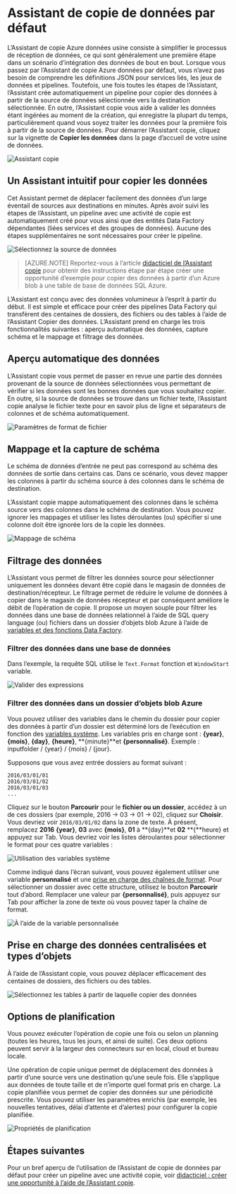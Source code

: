 <properties
    pageTitle="Assistant de copie de données Factory | Microsoft Azure"
    description="Découvrez comment utiliser l’Assistant données usine copier pour copier des données à partir de sources de données prises en charge dans les récepteurs."
    services="data-factory"
    documentationCenter=""
    authors="spelluru"
    manager="jhubbard"
    editor="monicar"/>

<tags
    ms.service="data-factory"
    ms.workload="data-services"
    ms.tgt_pltfrm="na"
    ms.devlang="na"
    ms.topic="article"
    ms.date="09/29/2016"
    ms.author="spelluru"/>

# <a name="data-factory-copy-wizard"></a>Assistant de copie de données par défaut
L’Assistant de copie Azure données usine consiste à simplifier le processus de réception de données, ce qui sont généralement une première étape dans un scénario d’intégration des données de bout en bout. Lorsque vous passez par l’Assistant de copie Azure données par défaut, vous n’avez pas besoin de comprendre les définitions JSON pour services liés, les jeux de données et pipelines. Toutefois, une fois toutes les étapes de l’Assistant, l’Assistant crée automatiquement un pipeline pour copier des données à partir de la source de données sélectionnée vers la destination sélectionnée. En outre, l’Assistant copie vous aide à valider les données étant ingérées au moment de la création, qui enregistre la plupart du temps, particulièrement quand vous soyez traiter les données pour la première fois à partir de la source de données. Pour démarrer l’Assistant copie, cliquez sur la vignette de **Copier les données** dans la page d’accueil de votre usine de données.

![Assistant copie](./media/data-factory-copy-wizard/copy-data-wizard.png)


## <a name="an-intuitive-wizard-for-copying-data"></a>Un Assistant intuitif pour copier les données
Cet Assistant permet de déplacer facilement des données d’un large éventail de sources aux destinations en minutes. Après avoir suivi les étapes de l’Assistant, un pipeline avec une activité de copie est automatiquement créé pour vous ainsi que des entités Data Factory dépendantes (liées services et des groupes de données). Aucune des étapes supplémentaires ne sont nécessaires pour créer le pipeline.   

![Sélectionnez la source de données](./media/data-factory-copy-wizard/select-data-source-page.png)

> [AZURE.NOTE] Reportez-vous à l’article [didacticiel de l’Assistant copie](data-factory-copy-data-wizard-tutorial.md) pour obtenir des instructions étape par étape créer une opportunité d’exemple pour copier des données à partir d’un Azure blob à une table de base de données SQL Azure. 

L’Assistant est conçu avec des données volumineux à l’esprit à partir du début. Il est simple et efficace pour créer des pipelines Data Factory qui transfèrent des centaines de dossiers, des fichiers ou des tables à l’aide de l’Assistant Copier des données. L’Assistant prend en charge les trois fonctionnalités suivantes : aperçu automatique des données, capture schéma et le mappage et filtrage des données. 

## <a name="automatic-data-preview"></a>Aperçu automatique des données 
L’Assistant copie vous permet de passer en revue une partie des données provenant de la source de données sélectionnées vous permettant de vérifier si les données sont les bonnes données que vous souhaitez copier. En outre, si la source de données se trouve dans un fichier texte, l’Assistant copie analyse le fichier texte pour en savoir plus de ligne et séparateurs de colonnes et de schéma automatiquement. 

![Paramètres de format de fichier](./media/data-factory-copy-wizard/file-format-settings.png)

## <a name="schema-capture-and-mapping"></a>Mappage et la capture de schéma 
Le schéma de données d’entrée ne peut pas correspond au schéma des données de sortie dans certains cas. Dans ce scénario, vous devez mapper les colonnes à partir du schéma source à des colonnes dans le schéma de destination. 

L’Assistant copie mappe automatiquement des colonnes dans le schéma source vers des colonnes dans le schéma de destination. Vous pouvez ignorer les mappages et utiliser les listes déroulantes (ou) spécifier si une colonne doit être ignorée lors de la copie les données.   

![Mappage de schéma](./media/data-factory-copy-wizard/schema-mapping.png)

## <a name="filtering-data"></a>Filtrage des données  
L’Assistant vous permet de filtrer les données source pour sélectionner uniquement les données devant être copié dans le magasin de données de destination/récepteur. Le filtrage permet de réduire le volume de données à copier dans le magasin de données récepteur et par conséquent améliore le débit de l’opération de copie. Il propose un moyen souple pour filtrer les données dans une base de données relationnel à l’aide de SQL query language (ou) fichiers dans un dossier d’objets blob Azure à l’aide de [variables et des fonctions Data Factory](data-factory-functions-variables.md).   

### <a name="filtering-of-data-in-a-database"></a>Filtrer des données dans une base de données  
Dans l’exemple, la requête SQL utilise le `Text.Format` fonction et `WindowStart` variable. 

![Valider des expressions](./media/data-factory-copy-wizard/validate-expressions.png)

### <a name="filtering-of-data-in-an-azure-blob-folder"></a>Filtrer des données dans un dossier d’objets blob Azure
Vous pouvez utiliser des variables dans le chemin du dossier pour copier des données à partir d’un dossier est déterminé lors de l’exécution en fonction des [variables système](data-factory-functions-variables.md#data-factory-system-variables). Les variables pris en charge sont : **{year}**, **{mois}**, **{day}**, **{heure}**, **{minute}**et **{personnalisé}**. Exemple : inputfolder / {year} / {mois} / {jour}.

Supposons que vous avez entrée dossiers au format suivant :

    2016/03/01/01
    2016/03/01/02
    2016/03/01/03
    ...

Cliquez sur le bouton **Parcourir** pour le **fichier ou un dossier**, accédez à un de ces dossiers (par exemple, 2016 -> 03 -> 01 -> 02), cliquez sur **Choisir**. Vous devriez voir `2016/03/01/02` dans la zone de texte. À présent, remplacez **2016** **{year}**, **03** avec **{mois}**, **01** à **{day}**et **02** **{**heure} et appuyez sur Tab. Vous devriez voir les listes déroulantes pour sélectionner le format pour ces quatre variables :

![Utilisation des variables système](./media/data-factory-copy-wizard/blob-standard-variables-in-folder-path.png)   

Comme indiqué dans l’écran suivant, vous pouvez également utiliser une variable **personnalisé** et une [prise en charge des chaînes de format](https://msdn.microsoft.com/library/8kb3ddd4.aspx). Pour sélectionner un dossier avec cette structure, utilisez le bouton **Parcourir** tout d’abord. Remplacer une valeur par **{personnalisé}**, puis appuyez sur Tab pour afficher la zone de texte où vous pouvez taper la chaîne de format.     

![À l’aide de la variable personnalisée](./media/data-factory-copy-wizard/blob-custom-variables-in-folder-path.png)


## <a name="support-for-diverse-data-and-object-types"></a>Prise en charge des données centralisées et types d’objets
À l’aide de l’Assistant copie, vous pouvez déplacer efficacement des centaines de dossiers, des fichiers ou des tables.

![Sélectionnez les tables à partir de laquelle copier des données](./media/data-factory-copy-wizard/select-tables-to-copy-data.png)

## <a name="scheduling-options"></a>Options de planification
Vous pouvez exécuter l’opération de copie une fois ou selon un planning (toutes les heures, tous les jours, et ainsi de suite). Ces deux options peuvent servir à la largeur des connecteurs sur en local, cloud et bureau locale.

Une opération de copie unique permet de déplacement des données à partir d’une source vers une destination qu’une seule fois. Elle s’applique aux données de toute taille et de n’importe quel format pris en charge. La copie planifiée vous permet de copier des données sur une périodicité prescrite. Vous pouvez utiliser les paramètres enrichis (par exemple, les nouvelles tentatives, délai d’attente et d’alertes) pour configurer la copie planifiée.

![Propriétés de planification](./media/data-factory-copy-wizard/scheduling-properties.png)


## <a name="next-steps"></a>Étapes suivantes
Pour un bref aperçu de l’utilisation de l’Assistant de copie de données par défaut pour créer un pipeline avec une activité copie, voir [didacticiel : créer une opportunité à l’aide de l’Assistant copie](data-factory-copy-data-wizard-tutorial.md).
